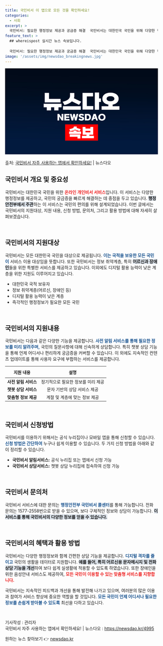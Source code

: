 ```yaml
---
title: 국민비서 이 앱으로 모든 것을 확인하세요!
categories:
  - 사회
excerpt: >
  국민비서: 필요한 행정정보 제공과 궁금증 해결  국민비서는 대한민국 국민을 위해 다양한 행정정보를 제공하고,…
feature_text: >
  ## whereispost 실시간 뉴스 속보입니다.

  국민비서: 필요한 행정정보 제공과 궁금증 해결  국민비서는 대한민국 국민을 위해 다양한 행정정보를 제공하고,…
image: '/assets/img/newsdao_breakingnews.jpg'
---
```


![뉴스다오 속보](/assets/img/newsdao_breakingnews.jpg)

<p>출처: <a href="https://newsdao.kr/4995" rel="dofollow">국민비서 자주 사용하는 앱에서 확인하세요!</a> | 뉴스다오</p>

<h2 data-ke-size="size26">국민비서 개요 및 중요성</h2>

국민비서는 대한민국 국민을 위한 <b><span style="color: #ee2323;">온라인 개인비서 서비스</span></b>입니다. 이 서비스는 다양한 행정정보를 제공하고, 국민의 궁금증을 빠르게 해결하는 데 중점을 두고 있습니다. <b><span style="background-color: #21538527;">행정안전부에서 주관</span></b>하는 이 서비스는 국민의 편의를 위해 설계되었습니다. 이번 글에서는 국민비서의 지원대상, 지원 내용, 신청 방법, 문의처, 그리고 활용 방법에 대해 자세히 살펴보겠습니다.

<p data-ke-size="size16">&nbsp;</p>

<h2 data-ke-size="size26">국민비서의 지원대상</h2>

국민비서는 모든 대한민국 국민을 대상으로 제공됩니다. <b><span style="color: #1a5490;">이는 국적을 보유한 모든 국민이</span></b> 서비스 이용 대상임을 뜻합니다. 또한 국민비서는 정보 취약계층, 특히 <b><span style="background-color: #21538527;">어르신과 장애인</span></b>들을 위한 특별한 서비스를 제공하고 있습니다. 이외에도 디지털 활용 능력이 낮은 계층을 위한 지원도 이루어지고 있습니다.

<ul>
    <li>대한민국 국적 보유자</li>
    <li>정보 취약계층(어르신, 장애인 등)</li>
    <li>디지털 활용 능력이 낮은 계층</li>
    <li>즉각적인 행정정보가 필요한 모든 국민</li>
</ul>

<p data-ke-size="size16">&nbsp;</p>

<h2 data-ke-size="size26">국민비서의 지원내용</h2>

국민비서는 다음과 같은 다양한 기능을 제공합니다. <b><span style="color: #1a5490;">사전 알림 서비스를 통해 필요한 정보를 미리 알려주며,</span></b> 국민의 질문사항에 대해 신속하게 상담합니다. 특히 챗봇 상담 기능을 통해 언제 어디서나 편리하게 궁금증을 커버할 수 있습니다. 이 외에도 지속적인 컨텐츠 업데이트를 통해 사용자 요구에 부합하는 서비스를 제공합니다.

<table style="width: 100%; border-collapse: collapse;">
    <thead>
        <tr>
            <th style="text-align: center; height: 30px;">지원 내용</th>
            <th style="text-align: center; height: 30px;">설명</th>
        </tr>
    </thead>
    <tbody>
        <tr>
            <td style="text-align: center; height: 17px;"><b>사전 알림 서비스</b></td>
            <td style="text-align: center; height: 17px;">정기적으로 필요한 정보를 미리 제공</td>
        </tr>
        <tr>
            <td style="text-align: center; height: 17px;"><b>챗봇 상담 서비스</b></td>
            <td style="text-align: center; height: 17px;">문자 기반의 상담 서비스 제공</td>
        </tr>
        <tr>
            <td style="text-align: center; height: 17px;"><b>맞춤형 정보 제공</b></td>
            <td style="text-align: center; height: 17px;">계절 및 계층에 맞는 정보 제공</td>
        </tr>
    </tbody>
</table>

<p data-ke-size="size16">&nbsp;</p>

<h2 data-ke-size="size26">국민비서 신청방법</h2>

국민비서를 이용하기 위해서는 공식 누리집이나 모바일 앱을 통해 신청할 수 있습니다. <b><span style="color: #1a5490;">신청 방법은 간단하여</span></b> 누구나 쉽게 이용할 수 있습니다. 두 가지 신청 방법을 아래와 같이 정리할 수 있습니다.

<ul>
    <li><b>국민비서 알림서비스:</b> 공식 누리집 또는 앱에서 신청 가능</li>
    <li><b>국민비서 상담서비스:</b> 챗봇 상담 누리집에 접속하여 신청 가능</li>
</ul>

<p data-ke-size="size16">&nbsp;</p>

<h2 data-ke-size="size26">국민비서 문의처</h2>

국민비서 서비스에 대한 문의는 <b><span style="color: #1a5490;">행정안전부 국민비서 콜센터</span></b>를 통해 가능합니다. 전화 문의는 1577-2558번으로 받을 수 있으며, 보다 구체적인 정보와 상담이 가능합니다. <b><span style="background-color: #21538527;">이 서비스를 통해 국민비서의 다양한 정보를 얻을 수 있습니다.</span></b>

<p data-ke-size="size16">&nbsp;</p>

<h2 data-ke-size="size26">국민비서의 혜택과 활용 방법</h2>

국민비서는 다양한 행정정보와 함께 간편한 상담 기능을 제공합니다. <b><span style="color: #1a5490;">디지털 격차를 줄이고</span></b> 국민의 생활을 데이터로 지원합니다. <b><span style="background-color: #21538527;">예를 들어, 특히 어르신용 문자메시지 및 전화상담 기능을 개선</span></b>하여 보다 쉽게 실생활에 적용할 수 있도록 하였습니다. 또한 장애인을 위한 음성안내 서비스도 제공하여, <b><span style="color: #ee2323;">모든 국민이 이용할 수 있는 맞춤형 서비스를 지향합니다.</span></b>

국민비서는 지속적인 피드백과 개선을 통해 발전해 나가고 있으며, 여러분의 많은 이용과 참여가 서비스 향상에 중요한 역할을 할 것입니다. <b><span style="color: #1a5490;">모든 국민이 언제 어디서나 필요한 정보를 손쉽게 받아볼 수 있도록</span></b> 최선을 다하고 있습니다.

<p data-ke-size="size16">&nbsp;</p> 

기사작성 : 관리자  
국민비서 자주 사용하는 앱에서 확인하세요! | 뉴스다오 : https://newsdao.kr/4995 

원하는 뉴스 찾아보기 👉 <a href="https://newsdao.kr" rel="dofollow">newsdao.kr</a>


